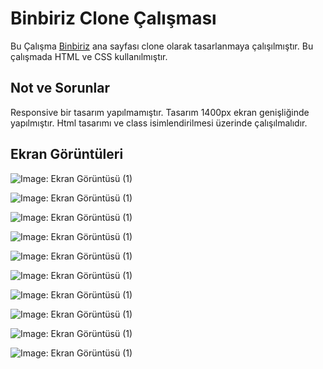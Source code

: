 # Binbiriz Clone Çalışması

Bu Çalışma [Binbiriz](www.binbiriz.com) ana sayfası clone olarak tasarlanmaya çalışılmıştır. Bu çalışmada HTML ve CSS kullanılmıştır.

## Not ve Sorunlar

Responsive bir tasarım yapılmamıştır.
Tasarım 1400px ekran genişliğinde yapılmıştır.
Html tasarımı ve class isimlendirilmesi üzerinde çalışılmalıdır.

## Ekran Görüntüleri

![Image: Ekran Görüntüsü (1)](https://i.imgur.com/0AJZ6XP.png)

![Image: Ekran Görüntüsü (1)](https://i.imgur.com/LER6HJy.png)

![Image: Ekran Görüntüsü (1)](https://i.imgur.com/DZKxC8y.png)

![Image: Ekran Görüntüsü (1)](https://i.imgur.com/TDjTRW7.png)

![Image: Ekran Görüntüsü (1)](https://i.imgur.com/356VnNP.png)

![Image: Ekran Görüntüsü (1)](https://i.imgur.com/qtlcDk9.png)

![Image: Ekran Görüntüsü (1)](https://i.imgur.com/wYg8zhm.png)

![Image: Ekran Görüntüsü (1)](https://i.imgur.com/O4pFfdD.png)

![Image: Ekran Görüntüsü (1)](https://i.imgur.com/SpOiVjP.png)

![Image: Ekran Görüntüsü (1)](https://i.imgur.com/LMPEmOq.png)

